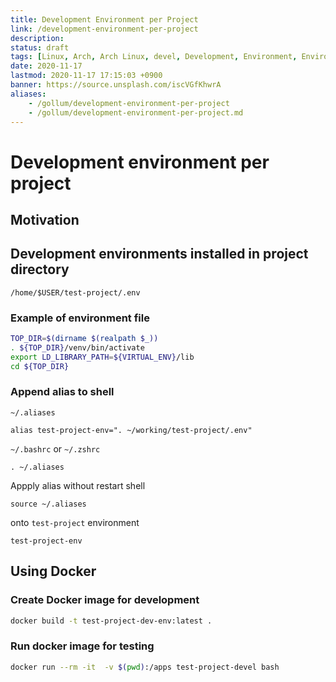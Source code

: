 ```yaml
---
title: Development Environment per Project
link: /development-environment-per-project
description: 
status: draft
tags: [Linux, Arch, Arch Linux, devel, Development, Environment, Environment Variables]
date: 2020-11-17
lastmod: 2020-11-17 17:15:03 +0900
banner: https://source.unsplash.com/iscVGfKhwrA
aliases:
    - /gollum/development-environment-per-project
    - /gollum/development-environment-per-project.md
---
```


# Development environment per project

## Motivation


## Development environments installed in project directory

`/home/$USER/test-project/.env`

### Example of environment file

```bash
TOP_DIR=$(dirname $(realpath $_))
. ${TOP_DIR}/venv/bin/activate
export LD_LIBRARY_PATH=${VIRTUAL_ENV}/lib
cd ${TOP_DIR}
```
<!--more-->

### Append alias to shell 

`~/.aliases`
```
alias test-project-env=". ~/working/test-project/.env"
```

`~/.bashrc` or `~/.zshrc`

```
. ~/.aliases
```

Appply alias without restart shell
```
source ~/.aliases
```

onto `test-project` environment
```
test-project-env
```


## Using Docker 


### Create Docker image for development

```bash
docker build -t test-project-dev-env:latest .
```

### Run docker image for testing
```bash
docker run --rm -it  -v $(pwd):/apps test-project-devel bash
```